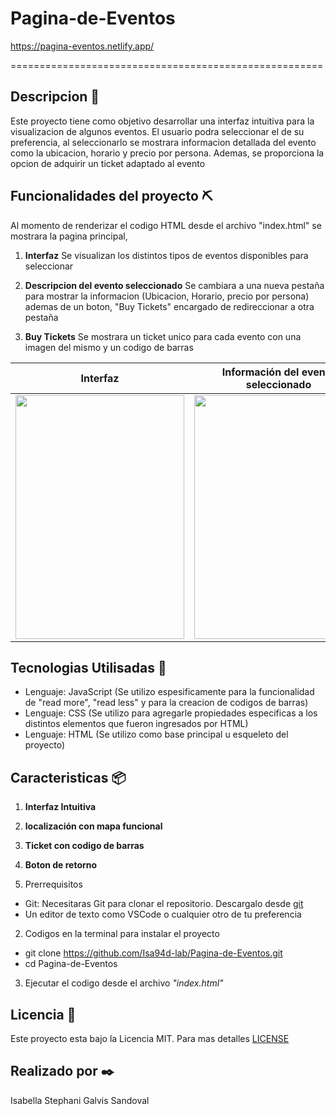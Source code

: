 # Pagina-de-Eventos
https://pagina-eventos.netlify.app/

======================================================

## Descripcion 📌
Este proyecto tiene como objetivo desarrollar una interfaz intuitiva para la visualizacion de algunos eventos. El usuario podra seleccionar el de su preferencia, al seleccionarlo se mostrara informacion detallada del evento como la ubicacion, horario y precio por persona. Ademas, se proporciona la opcion de adquirir un ticket adaptado al evento

## Funcionalidades del proyecto ⛏️

Al momento de renderizar el codigo HTML desde el archivo "index.html" se mostrara la pagina principal, 

1. **Interfaz** Se visualizan los distintos tipos de eventos disponibles para seleccionar

3. **Descripcion del evento seleccionado** Se cambiara a una nueva pestaña para mostrar la informacion (Ubicacion, Horario, precio por persona) ademas de un boton, "Buy Tickets" encargado de redireccionar a otra pestaña
  
5. **Buy Tickets** Se mostrara un ticket unico para cada evento con una imagen del mismo y un codigo de barras


| **Interfaz** | **Información del evento seleccionado** | **Buy Tickets** |
|--------------|-----------------------------------------|-----------------|
| <img src="https://github.com/user-attachments/assets/6865dbe9-4df6-4c0d-a0ce-8c8c8fbacec6" width="270" height="390"> | <img src="https://github.com/user-attachments/assets/baa297d0-37d5-486e-a4f5-10ffa96619e8" width="270" height="390"> | <img src="https://github.com/user-attachments/assets/e8b740cd-3696-446e-9832-66b3d4484bf4" width="270" height="390"> |

## Tecnologias Utilisadas 🚀
- Lenguaje: JavaScript (Se utilizo espesificamente para la funcionalidad de "read more", "read less" y para la creacion de codigos de barras)
- Lenguaje: CSS (Se utilizo para agregarle propiedades especificas a los distintos elementos que fueron ingresados por HTML)
- Lenguaje: HTML (Se utilizo como base principal u esqueleto del proyecto)

## Caracteristicas 📦
1. **Interfaz Intuitiva**
2. **localización con mapa funcional**
3. **Ticket con codigo de barras**
4. **Boton de retorno**

1. Prerrequisitos
- Git: Necesitaras Git para clonar el repositorio. Descargalo desde [git](https://git-scm.com/) 
- Un editor de texto como VSCode o cualquier otro de tu preferencia 
  
2. Codigos en la terminal para instalar el proyecto
- git clone https://github.com/Isa94d-lab/Pagina-de-Eventos.git
- cd Pagina-de-Eventos

3. Ejecutar el codigo desde el archivo *"index.html"*

## Licencia 📜
Este proyecto esta bajo la Licencia MIT. Para mas detalles [LICENSE](LICENSE) 
   
## Realizado por ✒️
Isabella Stephani Galvis Sandoval
